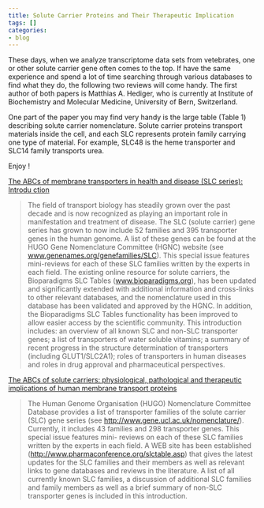 ```yaml
---
title: Solute Carrier Proteins and Their Therapeutic Implication
tags: []
categories:
- blog
---
```

These days, when we analyze transcriptome data sets from vetebrates, one or
other solute carrier gene often comes to the top. If have the same experience
and spend a lot of time searching through various databases to find what they
do, the following two reviews will come handy. The first author of both papers
is Matthias A. Hediger, who is currently at Institute of Biochemistry and
Molecular Medicine, University of Bern, Switzerland.
<!--more-->

One part of the paper you may find very handy is the large table (Table 1)
describing solute carrier nomenclature. Solute carrier proteins transport
materials inside the cell, and each SLC represents protein family carrying one
type of material. For example, SLC48 is the heme transporter and SLC14 family
transports urea.

Enjoy !

[The ABCs of membrane transporters in health and disease (SLC series): Introdu
ction](http://www.sciencedirect.com/science/article/pii/S0098299712001434)

> The field of transport biology has steadily grown over the past decade and
is now recognized as playing an important role in manifestation and treatment
of disease. The SLC (solute carrier) gene series has grown to now include 52
families and 395 transporter genes in the human genome. A list of these genes
can be found at the HUGO Gene Nomenclature Committee (HGNC) website (see
www.genenames.org/genefamilies/SLC). This special issue features mini-reviews
for each of these SLC families written by the experts in each field. The
existing online resource for solute carriers, the Bioparadigms SLC Tables
(www.bioparadigms.org), has been updated and significantly extended with
additional information and cross-links to other relevant databases, and the
nomenclature used in this database has been validated and approved by the
HGNC. In addition, the Bioparadigms SLC Tables functionality has been improved
to allow easier access by the scientific community. This introduction
includes: an overview of all known SLC and non-SLC transporter genes; a list
of transporters of water soluble vitamins; a summary of recent progress in the
structure determination of transporters (including GLUT1/SLC2A1); roles of
transporters in human diseases and roles in drug approval and pharmaceutical
perspectives.

[The ABCs of solute carriers: physiological, pathological and therapeutic
implications of human membrane transport
proteins](http://www.ncbi.nlm.nih.gov/pubmed/14624363)

> The Human Genome Organisation (HUGO) Nomenclature Committee Database
provides a list of transporter families of the solute carrier (SLC) gene
series (see http://www.gene.ucl.ac.uk/nomenclature/). Currently, it includes
43 families and 298 transporter genes. This special issue features mini-
reviews on each of these SLC families written by the experts in each field. A
WEB site has been established (http://www.pharmaconference.org/slctable.asp)
that gives the latest updates for the SLC families and their members as well
as relevant links to gene databases and reviews in the literature. A list of
all currently known SLC families, a discussion of additional SLC families and
family members as well as a brief summary of non-SLC transporter genes is
included in this introduction.

